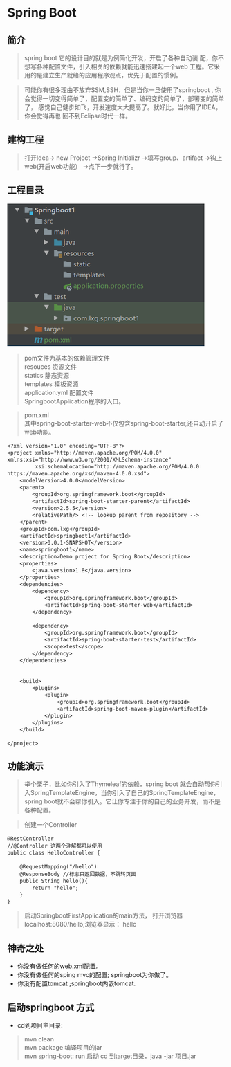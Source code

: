 # Spring Boot

## 简介
>spring boot 它的设计目的就是为例简化开发，开启了各种自动装
>配，你不想写各种配置文件，引入相关的依赖就能迅速搭建起一个web
>工程。它采用的是建立生产就绪的应用程序观点，优先于配置的惯例。

>可能你有很多理由不放弃SSM,SSH，但是当你一旦使用了springboot ,
>你会觉得一切变得简单了，配置变的简单了、编码变的简单了，部署变的简单了，
>感觉自己健步如飞，开发速度大大提高了。就好比，当你用了IDEA，你会觉得再也
>回不到Eclipse时代一样。

## 建构工程

> 打开Idea-> new Project ->Spring Initializr ->填写group、artifact ->钩上web(开启web功能）
> ->点下一步就行了。

## 工程目录
![Springboot工程目录结构](../Springboot1/img/Springboot工程目录结构.png)

> pom文件为基本的依赖管理文件       
  resouces 资源文件     
  statics 静态资源      
  templates 模板资源        
  application.yml 配置文件          
  SpringbootApplication程序的入口。       

> pom.xml       
>其中spring-boot-starter-web不仅包含spring-boot-starter,还自动开启了web功能。

    <?xml version="1.0" encoding="UTF-8"?>
    <project xmlns="http://maven.apache.org/POM/4.0.0" xmlns:xsi="http://www.w3.org/2001/XMLSchema-instance"
             xsi:schemaLocation="http://maven.apache.org/POM/4.0.0 https://maven.apache.org/xsd/maven-4.0.0.xsd">
        <modelVersion>4.0.0</modelVersion>
        <parent>
            <groupId>org.springframework.boot</groupId>
            <artifactId>spring-boot-starter-parent</artifactId>
            <version>2.5.5</version>
            <relativePath/> <!-- lookup parent from repository -->
        </parent>
        <groupId>com.lxg</groupId>
        <artifactId>springboot1</artifactId>
        <version>0.0.1-SNAPSHOT</version>
        <name>springboot1</name>
        <description>Demo project for Spring Boot</description>
        <properties>
            <java.version>1.8</java.version>
        </properties>
        <dependencies>
            <dependency>
                <groupId>org.springframework.boot</groupId>
                <artifactId>spring-boot-starter-web</artifactId>
            </dependency>
    
            <dependency>
                <groupId>org.springframework.boot</groupId>
                <artifactId>spring-boot-starter-test</artifactId>
                <scope>test</scope>
            </dependency>
        </dependencies>
    
    
        <build>
            <plugins>
                <plugin>
                    <groupId>org.springframework.boot</groupId>
                    <artifactId>spring-boot-maven-plugin</artifactId>
                </plugin>
            </plugins>
        </build>
    
    </project>


## 功能演示
>举个栗子，比如你引入了Thymeleaf的依赖，spring boot 就会自动帮你引入SpringTemplateEngine，当你引入了自己的SpringTemplateEngine，
>spring boot就不会帮你引入。它让你专注于你的自己的业务开发，而不是各种配置。

> 创建一个Controller

    @RestController
    //@Controller 这两个注解都可以使用
    public class HelloController {
    
        @RequestMapping("/hello")
        @ResponseBody //标志只返回数据，不跳转页面
        public String hello(){
            return "hello";
        }
    }

> 启动SpringbootFirstApplication的main方法，
>打开浏览器localhost:8080/hello,浏览器显示：
> hello

## 神奇之处
- 你没有做任何的web.xml配置。
- 你没有做任何的sping mvc的配置; springboot为你做了。
- 你没有配置tomcat ;springboot内嵌tomcat.

## 启动springboot 方式
- cd到项目主目录:
> mvn clean  
  mvn package  编译项目的jar     
  mvn spring-boot: run 启动
  cd 到target目录，java -jar 项目.jar

